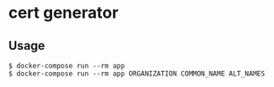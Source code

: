 # cert generator

## Usage
```shell
$ docker-compose run --rm app
$ docker-compose run --rm app ORGANIZATION COMMON_NAME ALT_NAMES
```